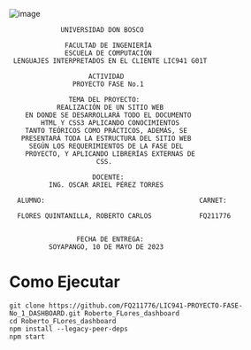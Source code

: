 ![image](https://user-images.githubusercontent.com/88606122/134459925-52dc07d3-6ec7-4cf0-bf6d-a2caf2aa4e12.png)

                 UNIVERSIDAD DON BOSCO

                  FACULTAD DE INGENIERÍA
                  ESCUELA DE COMPUTACIÓN
     LENGUAJES INTERPRETADOS EN EL CLIENTE LIC941 G01T

                        ACTIVIDAD
                    PROYECTO FASE No.1

                   TEMA DEL PROYECTO:
                REALIZACIÓN DE UN SITIO WEB
        EN DONDE SE DESARROLLARÁ TODO EL DOCUMENTO
            HTML Y CSS3 APLICANDO CONOCIMIENTOS
        TANTO TEÓRICOS COMO PRÁCTICOS, ADEMÁS, SE
       PRESENTARÁ TODA LA ESTRUCTURA DEL SITIO WEB
         SEGÚN LOS REQUERIMIENTOS DE LA FASE DEL
        PROYECTO, Y APLICANDO LIBRERÍAS EXTERNAS DE
                          CSS.

                         DOCENTE:
              ING. OSCAR ARIEL PÉREZ TORRES

      ALUMNO:                                       CARNET:

      FLORES QUINTANILLA, ROBERTO CARLOS            FQ211776


                     FECHA DE ENTREGA:
              SOYAPANGO, 10 DE MAYO DE 2023

# Como Ejecutar

```
git clone https://github.com/FQ211776/LIC941-PROYECTO-FASE-No_1_DASHBOARD.git Roberto_FLores_dashboard
cd Roberto_FLores_dashboard
npm install --legacy-peer-deps
npm start
```
